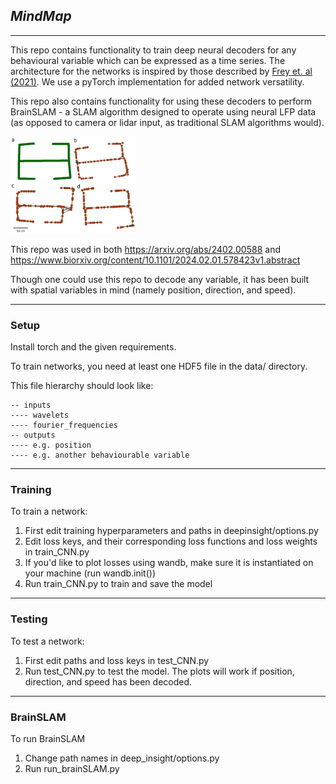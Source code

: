 ## *MindMap*

---

This repo contains functionality to train deep neural decoders for any behavioural variable which can be expressed as 
a time series. The architecture for the networks is inspired by those described by 
[Frey et. al (2021)](https://elifesciences.org/articles/66551). We use a pyTorch implementation for added network 
versatility. 

This repo also contains functionality for using these decoders to perform BrainSLAM - 
a SLAM algorithm designed to operate using neural
LFP data (as opposed to camera or lidar input, as traditional SLAM algorithms would).

<img src="thumbnail.png" alt="drawing" width="200"/>

This repo was used in both https://arxiv.org/abs/2402.00588 and https://www.biorxiv.org/content/10.1101/2024.02.01.578423v1.abstract

Though one could use this repo to decode any variable, it has been built with spatial variables in mind
(namely position, direction, and speed).

---

### Setup

Install torch and the given requirements. 

To train networks, you need at least one HDF5 file in the data/ directory.

This file hierarchy should look like:
```
-- inputs
---- wavelets
---- fourier_frequencies
-- outputs
---- e.g. position
---- e.g. another behaviourable variable
```

---

### Training

To train a network: 
1. First edit training hyperparameters and paths in deepinsight/options.py
2. Edit loss keys, and their corresponding loss functions and loss weights in train_CNN.py
3. If you'd like to plot losses using wandb, make sure it is instantiated on your machine (run wandb.init())
4. Run train_CNN.py to train and save the model

---

### Testing

To test a network: 
1. First edit paths and loss keys in test_CNN.py
4. Run test_CNN.py to test the model. The plots will work if position, direction, and speed has been decoded.

---

### BrainSLAM

To run BrainSLAM
1. Change path names in deep_insight/options.py
2. Run run_brainSLAM.py
